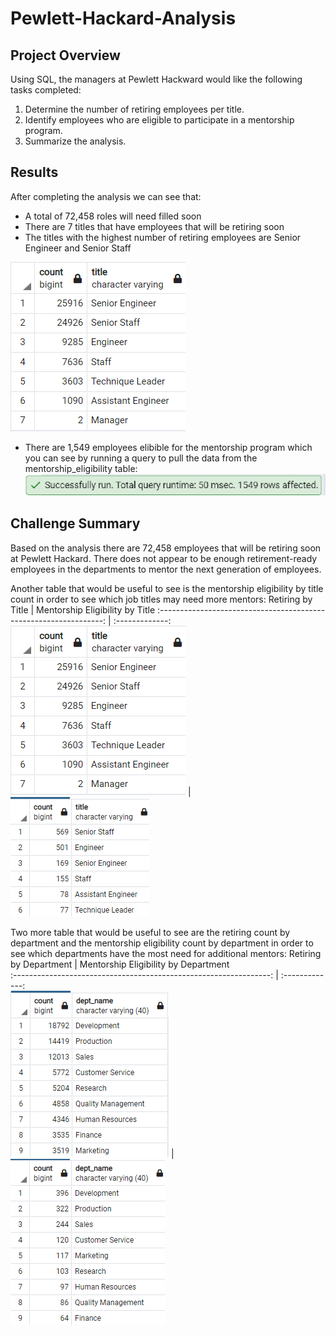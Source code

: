 # Pewlett-Hackard-Analysis

## Project Overview
Using SQL, the managers at Pewlett Hackward would like the following tasks completed:

1. Determine the number of retiring employees per title.
2. Identify employees who are eligible to participate in a mentorship program.
3. Summarize the analysis.

## Results
After completing the analysis we can see that:

- A total of 72,458 roles will need filled soon
- There are 7 titles that have employees that will be retiring soon
- The titles with the highest number of retiring employees are Senior Engineer and Senior Staff

![Retiring Titles](/Retiring_Titles.png)

- There are 1,549 employees elibible for the mentorship program which you can see by running a query to pull the data from the mentorship_eligibility table:
![Mentorship Eligibility](/Mentorship_Eligibility.png)



## Challenge Summary
Based on the analysis there are 72,458 employees that will be retiring soon at Pewlett Hackard.  There does not appear to be enough retirement-ready employees in the departments to mentor the next generation of employees.  

Another table that would be useful to see is the mentorship eligibility by title count in order to see which job titles may need more mentors:
Retiring by Title                                                      | Mentorship Eligibility by Title 
:----------------------------------------------------------------:  | :-------------:  
![Retiring Titles](/Retiring_Titles.png)  |  ![Mentorship Titles](/Mentorship_Titles.png)


Two more table that would be useful to see are the retiring count by department and the mentorship eligibility count by department in order to see which departments have the most need for additional mentors:
Retiring by Department                                                      | Mentorship Eligibility by Department  
:----------------------------------------------------------------:  | :-------------:  
![Retiring Departments](/Retiring_Depts.png)  |  ![Mentorship Departments](/Mentorship_Depts.png)
